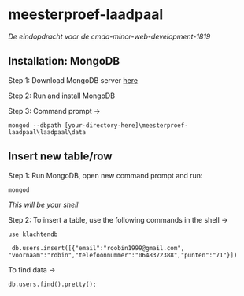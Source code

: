 # meesterproef-laadpaal
_De eindopdracht voor de cmda-minor-web-development-1819_

## Installation: MongoDB

Step 1: Download MongoDB server [here](https://www.mongodb.com/download-center/community)

Step 2: Run and install MongoDB

Step 3: Command prompt ->

```
mongod --dbpath [your-directory-here]\meesterproef-laadpaal\laadpaal\data
```


## Insert new table/row
Step 1: Run MongoDB, open new command prompt and run:

```
mongod
```
_This will be your shell_

Step 2: To insert a table, use the following commands in the shell ->

```
use klachtendb
```
```
 db.users.insert([{"email":"roobin1999@gmail.com", "voornaam":"robin","telefoonnummer":"0648372388","punten":"71"}])
 ```
To find data ->
```
db.users.find().pretty();
```
